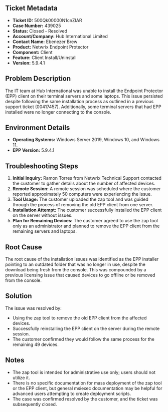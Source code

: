 ## Ticket Metadata
- **Ticket ID:** 500Qk00000N1cnZIAR
- **Case Number:** 439025
- **Status:** Closed - Resolved
- **Account/Company:** Hub International Limited
- **Contact Name:** Ebenezer Brew
- **Product:** Netwrix Endpoint Protector
- **Component:** Client
- **Feature:** Client Install/Uninstall
- **Version:** 5.9.4.1

## Problem Description
The IT team at Hub International was unable to install the Endpoint Protector (EPP) client on their terminal servers and some laptops. This issue persisted despite following the same installation process as outlined in a previous support ticket (00417457). Additionally, some terminal servers that had EPP installed were no longer connecting to the console.

## Environment Details
- **Operating Systems:** Windows Server 2019, Windows 10, and Windows 11.
- **EPP Version:** 5.9.4.1

## Troubleshooting Steps
1. **Initial Inquiry:** Ramon Torres from Netwrix Technical Support contacted the customer to gather details about the number of affected devices.
2. **Remote Session:** A remote session was scheduled where the customer reported approximately 50 computers were experiencing the issue.
3. **Tool Usage:** The customer uploaded the zap tool and was guided through the process of removing the old EPP client from one server.
4. **Installation Attempt:** The customer successfully installed the EPP client on the server without issues.
5. **Plan for Remaining Devices:** The customer agreed to use the zap tool only as an administrator and planned to remove the EPP client from the remaining servers and laptops.

## Root Cause
The root cause of the installation issues was identified as the EPP installer pointing to an outdated folder that was no longer in use, despite the download being fresh from the console. This was compounded by a previous licensing issue that caused devices to go offline or be removed from the console.

## Solution
The issue was resolved by:
- Using the zap tool to remove the old EPP client from the affected devices.
- Successfully reinstalling the EPP client on the server during the remote session.
- The customer confirmed they would follow the same process for the remaining 49 devices.

## Notes
- The zap tool is intended for administrative use only; users should not utilize it.
- There is no specific documentation for mass deployment of the zap tool or the EPP client, but general msiexec documentation may be helpful for advanced users attempting to create deployment scripts.
- The case was confirmed resolved by the customer, and the ticket was subsequently closed.